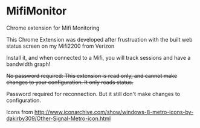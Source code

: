 MifiMonitor
===========

Chrome extension for Mifi Monitoring

This Chrome Extension was developed after frustruation with the built web status screen on my Mifi2200 from Verizon

Install it, and when connected to a Mifi, you will track sessions and have a bandwidth graph!

~~No password required: This extension is read only, and cannot make changes to your configuration. It only reads status.~~

Password required for reconnection. But it still don't make changes to configuration.

Icons from http://www.iconarchive.com/show/windows-8-metro-icons-by-dakirby309/Other-Signal-Metro-icon.html
